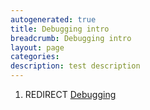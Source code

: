 ```yaml
---
autogenerated: true
title: Debugging intro
breadcrumb: Debugging intro
layout: page
categories: 
description: test description
---
```


1.  REDIRECT [Debugging](Debugging)
